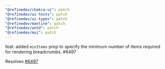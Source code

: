 ```yaml
---
"@refinedev/chakra-ui": patch
"@refinedev/ui-tests": patch
"@refinedev/ui-types": patch
"@refinedev/mantine": patch
"@refinedev/antd": patch
"@refinedev/mui": patch
---
```


feat: added `minItems` prop to specify the minimum number of items required for rendering breadcrumbs. #6497

Resolves [#6497](https://github.com/refinedev/refine/issues/6497)
